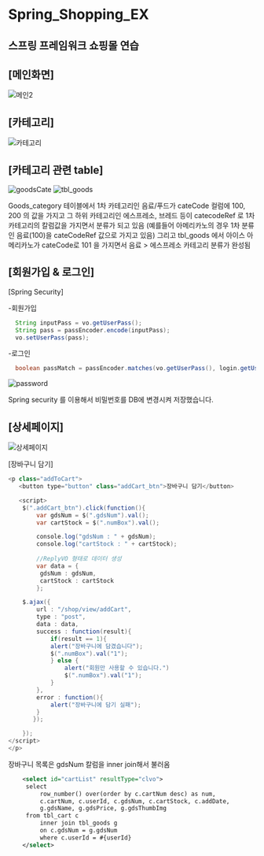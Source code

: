 # Spring_Shopping_EX
스프링 프레임워크 쇼핑몰 연습
---------------------------
[메인화면]
---------------------------
![메인2](https://user-images.githubusercontent.com/74029610/112427119-6aab3b80-8d7c-11eb-936a-c113afe31773.PNG)

[카테고리]
----------------------------
![카테고리](https://user-images.githubusercontent.com/74029610/112427569-24a2a780-8d7d-11eb-8bbc-a9dfbb77e24e.PNG)

[카테고리 관련 table]
----------------------------
![goodsCate](https://user-images.githubusercontent.com/74029610/112428200-2325af00-8d7e-11eb-9f68-54ff603de589.PNG)
![tbl_goods](https://user-images.githubusercontent.com/74029610/112428245-39336f80-8d7e-11eb-81f7-26b2c01af9f7.PNG)

Goods_category 테이블에서 1차 카테고리인 음료/푸드가 cateCode 컬럼에 100, 200 의 값을 가지고 그 하위 카테고리인 에스프레소, 브레드 등이 catecodeRef 로 
1차 카테고리의 칼럼값을 가지면서 분류가 되고 있음 (예를들어 아메리카노의 경우 1차 분류인 음료(100)을 cateCodeRef 값으로 가지고 있음)
그리고 tbl_goods 에서 아이스 아메리카노가 cateCode로 101 을 가지면서 음료 > 에스프레소 카테고리 분류가 완성됨

[회원가입 & 로그인]
------------------

[Spring Security]

-회원가입
```java
  String inputPass = vo.getUserPass();
  String pass = passEncoder.encode(inputPass);
  vo.setUserPass(pass);
```

-로그인
```java
  boolean passMatch = passEncoder.matches(vo.getUserPass(), login.getUserPass());
```


![password](https://user-images.githubusercontent.com/74029610/112431554-063faa80-8d83-11eb-8c9c-ade6fba12a19.PNG)

Spring security 를 이용해서 비밀번호를 DB에 변경시켜 저장했습니다.


[상세페이지]
--------------

![상세페이지](https://user-images.githubusercontent.com/74029610/112432221-ebba0100-8d83-11eb-93b3-73044666592a.PNG)

[장바구니 담기]


```java
<p class="addToCart">
   <button type="button" class="addCart_btn">장바구니 담기</button>

   <script>
	$(".addCart_btn").click(function(){
		var gdsNum = $(".gdsNum").val();
		var cartStock = $(".numBox").val();

		console.log("gdsNum : " + gdsNum);
		console.log("cartStock : " + cartStock);
		
		//ReplyVO 형태로 데이터 생성
		var data = {
		 gdsNum : gdsNum,
		 cartStock : cartStock
		};

	$.ajax({
		url : "/shop/view/addCart",
		type : "post",
		data : data,
		success : function(result){
			if(result == 1){
			alert("장바구니에 담겼습니다");
			$(".numBox").val("1");
			} else {
				alert("회원만 사용할 수 있습니다.")
				$(".numBox").val("1");
			}
		},
		error : function(){
			alert("장바구니에 담기 실패");
		}
	   });

	});
</script>
</p>
```

장바구니 목록은 gdsNum 칼럼을 inner join해서 불러옴

```xml
	<select id="cartList" resultType="clvo">
	 select
	     row_number() over(order by c.cartNum desc) as num,
	     c.cartNum, c.userId, c.gdsNum, c.cartStock, c.addDate,
	     g.gdsName, g.gdsPrice, g.gdsThumbImg
	 from tbl_cart c
	     inner join tbl_goods g
		 on c.gdsNum = g.gdsNum   
	     where c.userId = #{userId}
	</select>	
```








